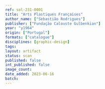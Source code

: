 ```yaml
---
ref: sol-231-0001
title: "Arts Plastiques Françaises"
author_name: ["Sebastião Rodrigues"]
publisher: ["Fundação Calouste Gulbenkian"]
year: "y1964"
origin: ["Portugal"]
formats: ["catalogue"]
disciplines: [graphic-design]
tags:
layout: artifact
status: scan
published: false
int_published: false
image_count:
date_added: 2023-06-16
batch:
---
```

